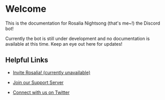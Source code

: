 # Welcome

This is the documentation for Rosalia Nightsong (that's me~!) the Discord bot!

Currently the bot is still under development and no documentation is available at this time. Keep an eye out here for updates!

## Helpful Links

- [Invite Rosalia! (currently unavailable)](https://invite.rosalianightsong.com)

- [Join our Support Server](https://chat.nhcarrigan.com)

- [Connect with us on Twitter](https://twitter.com/RosaNightsong)
